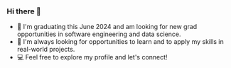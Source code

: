 ### Hi there 👋

- 📖 I'm graduating this June 2024 and am looking for new grad opportunities in software engineering and data science.
- 🔭 I'm always looking for opportunities to learn and to apply my skills in real-world projects.
- 💻 Feel free to explore my profile and let's connect!
